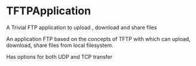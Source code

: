 TFTPApplication
===============

A Trivial FTP application to upload , download and share files

An application FTP based on the concepts of TFTP with which can upload, download, share files from local filesystem. 

Has options for both UDP and TCP transfer
